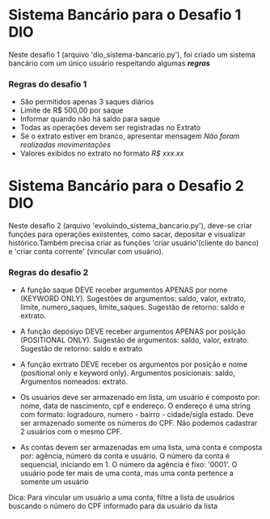 # Sistema Bancário para o Desafio 1 DIO

Neste desafio 1 (arquivo 'dio_sistema-bancario.py'), foi criado um sistema bancário com um único usuário respeitando algumas ***regras***

### Regras do desafio 1
- São permitidos apenas 3 saques diários
- Limite de R$ 500,00 por saque
- Informar quando não há saldo para saque
- Todas as operações devem ser registradas no Extrato
- Se o extrato estiver em branco, apresentar mensagem *Não foram realizadas movimentações*
- Valores exibidos no extrato no formato *R$ xxx.xx*

# Sistema Bancário para o Desafio 2 DIO

Neste desafio 2 (arquivo 'evoluindo_sistema_bancario.py'), deve-se criar funções para operações exiistentes, como
sacar, depositar e visualizar histórico.Também precisa
criar as funções 'criar usuário'(cliente do banco) e
'criar conta corrente' (vincular com usuário).

### Regras do desafio 2
- A função saque DEVE receber argumentos APENAS por nome
(KEYWORD ONLY). Sugestões de argumentos: saldo, valor, extrato, limite, 
numero_saques, limite_saques. Sugestão de retorno: saldo e extrato.

- A função depósiyo DEVE receber argumentos APENAS por posição
(POSITIONAL ONLY). Sugestão de argumentos: saldo, valor, extrato.
Sugestão de retorno: saldo e extrato

- A função exrtrato DEVE receber os argumentos por posição e nome
(positional only e keyword only). 
Argumentos posicionais: saldo,
Argumentos nomeados: extrato.

- Os usuários deve ser armazenado em lista, um usuário é composto por:
nome, data de nascimento, cpf e endereço. O endereço é uma string com formato:
logradouro, numero - bairro - cidade/sigla estado. 
Deve ser armazenado somente os números do CPF.
Não podemos cadastrar 2 usuários com o mesmo CPF.

- As contas devem ser armazenadas em uma lista, uma conta é composta por:
agência, número da conta e usuário.
O número da conta é sequencial, iniciando em 1. 
O número da agência é fixo: '0001'.
O usuário pode ter mais de uma conta, mas uma conta pertence a somente um usuário

Dica: Para vincular um usuário a uma conta, filtre a lista de usuários buscando o 
número do CPF informado para da usuário da lista